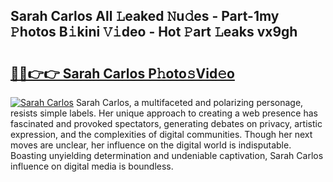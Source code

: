 ## Sarah Carlos All 𝙻eaked 𝙽u𝚍es - Part-1my 𝙿hotos B𝚒kini 𝚅𝚒deo - Hot 𝙿art 𝙻eaks vx9gh

# <h2><a href="http://ld18mog.urlbe.top/?page=Sarah+Carlos">🔗🔗👉👉 Sarah Carlos P𝚑oto𝚜Vid𝚎o</a></h2>

[![Sarah Carlos](https://i.imgur.com/eBuTRDB.gif)](http://ld18mog.urlbe.top/?page=Sarah+Carlos)
Sarah Carlos, a multifaceted and polarizing personage, resists simple labels. Her unique approach to creating a web presence has fascinated and provoked spectators, generating debates on privacy, artistic expression, and the complexities of digital communities. Though her next moves are unclear, her influence on the digital world is indisputable. Boasting unyielding determination and undeniable captivation, Sarah Carlos influence on digital media is boundless.
